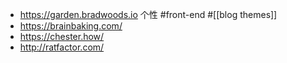 - https://garden.bradwoods.io 个性 #front-end #[[blog themes]]
- https://brainbaking.com/
- https://chester.how/
- http://ratfactor.com/